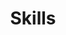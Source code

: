 ---
widget: featurette # As of v5.8-dev, 'featurette' is renamed 'features'
headless: true  # This file represents a page section.

# Put Your Section Options Here (title, background, etc.) ...
title: Skills
subtitle:
weight: 15 # The position of section on page

# Showcase personal skills or business features.
# Add/remove as many `feature` blocks below as you like.
# For available icons, see: https://wowchemy.com/docs/page-builder/#icons
feature:

  - icon: code
    icon_pack: fas
    name: Java
    description: 90%

  - icon: gear
    icon_pack: fas
    name: Spring
    description: 80%

  - icon: github
    icon_pack: fab
    name: github
    description: 70%

---